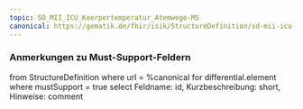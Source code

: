 ```yaml
---
topic: SD_MII_ICU_Koerpertemperatur_Atemwege-MS
canonical: https://gematik.de/fhir/isik/StructureDefinition/sd-mii-icu-koerpertemperatur-atemwege
---
```


### Anmerkungen zu Must-Support-Feldern

<fql>
from
	StructureDefinition
where 
    url = %canonical
for differential.element
where mustSupport = true
select
	Feldname: id, Kurzbeschreibung: short, Hinweise: comment
</fql>

